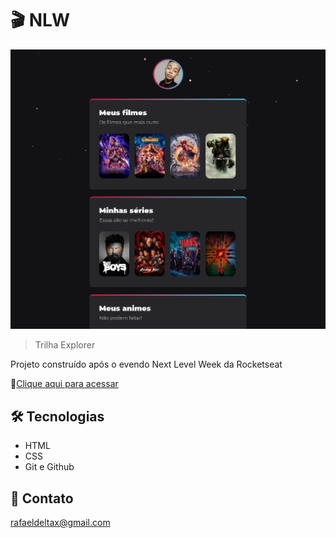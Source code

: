 # 🎬 NLW
![preview](./.github/preview.png)

> Trilha Explorer

Projeto construído após o evendo Next Level Week da Rocketseat

🔗[Clique aqui para acessar](https://RafaelGoncalves22.github.io/nlw-filmes/)

## 🛠️ Tecnologias

- HTML
- CSS
- Git e Github

## 💙 Contato

rafaeldeltax@gmail.com